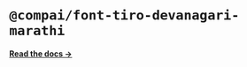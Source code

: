 # `@compai/font-tiro-devanagari-marathi`

[**Read the docs &rarr;**](https://components.ai/docs/typefaces/tiro-devanagari-marathi)
